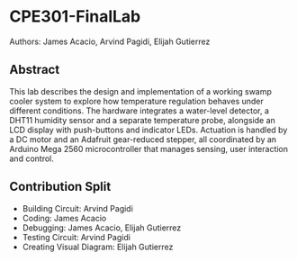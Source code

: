 # CPE301-FinalLab

Authors: James Acacio, Arvind Pagidi, Elijah Gutierrez

## Abstract

This lab describes the design and implementation of a working swamp cooler system to explore how temperature regulation behaves under different conditions. The hardware integrates a water-level detector, a DHT11 humidity sensor and a separate temperature probe, alongside an LCD display with push-buttons and indicator LEDs. Actuation is handled by a DC motor and an Adafruit gear-reduced stepper, all coordinated by an Arduino Mega 2560 microcontroller that manages sensing, user interaction and control.

## Contribution Split

* Building Circuit: Arvind Pagidi
* Coding: James Acacio
* Debugging: James Acacio, Elijah Gutierrez
* Testing Circuit: Arvind Pagidi
* Creating Visual Diagram: Elijah Gutierrez